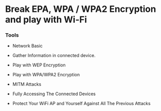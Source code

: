 # Break EPA, WPA / WPA2 Encryption and play with Wi-Fi

### Tools
- Network Basic
- Gather Information in connected device.
- Play with WEP Encryption 
- Play with WPA/WPA2 Encryption
- MITM Attacks

- Fully Accessing The Connected Devices
- Protect Your WiFi AP and Yourself Against All The Previous Attacks

